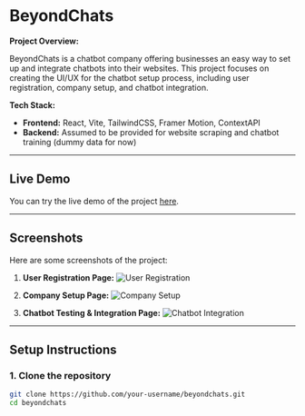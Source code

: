 # BeyondChats 

**Project Overview:**

BeyondChats is a chatbot company offering businesses an easy way to set up and integrate chatbots into their websites. This project focuses on creating the UI/UX for the chatbot setup process, including user registration, company setup, and chatbot integration.

**Tech Stack:**
- **Frontend:** React, Vite, TailwindCSS, Framer Motion, ContextAPI
- **Backend:** Assumed to be provided for website scraping and chatbot training (dummy data for now)

---

## Live Demo

You can try the live demo of the project [here](https://beyond-chat-assign.vercel.app/).

---

## Screenshots

Here are some screenshots of the project:

1. **User Registration Page:**
   ![User Registration](https://your-screenshot-url.com/registration.png)

2. **Company Setup Page:**
   ![Company Setup](https://your-screenshot-url.com/company-setup.png)

3. **Chatbot Testing & Integration Page:**
   ![Chatbot Integration](https://your-screenshot-url.com/chatbot-integration.png)

---

## Setup Instructions

### 1. Clone the repository
```bash
git clone https://github.com/your-username/beyondchats.git
cd beyondchats
